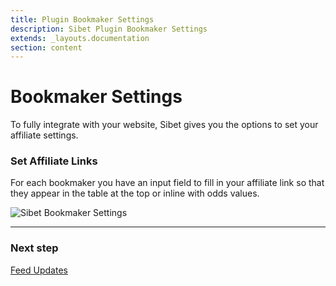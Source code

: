 ```yaml
---
title: Plugin Bookmaker Settings
description: Sibet Plugin Bookmaker Settings
extends: _layouts.documentation
section: content
---
```


# Bookmaker Settings

To fully integrate with your website, Sibet gives you the options to set your affiliate settings.

### Set Affiliate Links

For each bookmaker you have an input field to fill in your affiliate link so that they appear in the table at the top or inline with odds values.

![Sibet Bookmaker Settings](https://media.dinomatic.com/images/docs/sibet/bookmaker-settings.jpg)

---

### Next step

[Feed Updates](/docs/sibet/feed-updates/)
